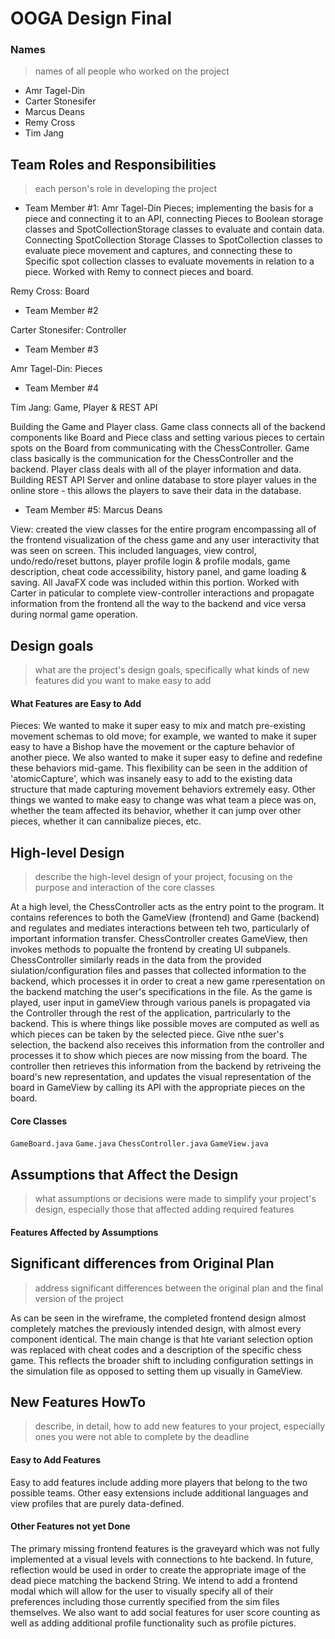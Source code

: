 # OOGA Design Final

### Names

> names of all people who worked on the project

* Amr Tagel-Din
* Carter Stonesifer
* Marcus Deans
* Remy Cross
* Tim Jang

## Team Roles and Responsibilities

> each person's role in developing the project

* Team Member #1: Amr Tagel-Din Pieces; implementing the basis for a piece and connecting it to an
  API, connecting Pieces to Boolean storage classes and SpotCollectionStorage classes to evaluate
  and contain data. Connecting SpotCollection Storage Classes to SpotCollection classes to evaluate
  piece movement and captures, and connecting these to Specific spot collection classes to evaluate
  movements in relation to a piece. Worked with Remy to connect pieces and board.

Remy Cross: Board

* Team Member #2

Carter Stonesifer: Controller

* Team Member #3

Amr Tagel-Din: Pieces

* Team Member #4

Tim Jang: Game, Player & REST API

Building the Game and Player class. Game class connects all of the backend components like Board and Piece class and setting
various pieces to certain spots on the Board from communicating with the ChessController. Game class basically is the 
communication for the ChessController and the backend. Player class deals with all of the player information and data.
Building REST API Server and online database to store player values in the online store - this allows the players to 
save their data in the database.

* Team Member #5: Marcus Deans

View: created the view classes for the entire program encompassing all of the frontend visualization
of the chess game and any user interactivity that was seen on screen. This included languages, view
control, undo/redo/reset buttons, player profile login & profile modals, game description, cheat
code accessibility, history panel, and game loading & saving. All JavaFX code was included within
this portion. Worked with Carter in paticular to complete view-controller interactions and propagate
information from the frontend all the way to the backend and vice versa during normal game
operation.

## Design goals

> what are the project's design goals, specifically what kinds of new features did you want to make easy to add

#### What Features are Easy to Add

Pieces: We wanted to make it super easy to mix and match pre-existing movement schemas to old move;
for example, we wanted to make it super easy to have a Bishop have the movement or the capture
behavior of another piece. We also wanted to make it super easy to define and redefine these
behaviors mid-game. This flexibility can be seen in the addition of 'atomicCapture', which was
insanely easy to add to the existing data structure that made capturing movement behaviors extremely
easy. Other things we wanted to make easy to change was what team a piece was on, whether the team
affected its behavior, whether it can jump over other pieces, whether it can cannibalize pieces,
etc.

## High-level Design

> describe the high-level design of your project, focusing on the purpose and interaction of the core classes

At a high level, the ChessController acts as the entry point to the program. It contains references
to both the GameView (frontend) and Game (backend) and regulates and mediates interactions between
teh two, particularly of important information transfer. ChessController creates GameView, then
invokes methods to popualte the frontend by creating UI subpanels. ChessController similarly reads
in the data from the provided siulation/configuration files and passes that collected information to
the backend, which processes it in order to creat a new game rperesentation on the backend matching
the user's specifications in the file. As the game is played, user input in gameView through various
panels is propagated via the Controller through the rest of the application, partricularly to the
backend. This is where things like possible moves are computed as well as which pieces can be taken
by the selected piece. Give nthe suer's selection, the backend also receives this information from
the controller and processes it to show which pieces are now missing from the board. The controller
then retrieves this information from the backend by retriveing the board's new representation, and
updates the visual representation of the board in GameView by calling its API with the appropriate
pieces on the board.

#### Core Classes

```GameBoard.java```
```Game.java```
```ChessController.java```
```GameView.java```

## Assumptions that Affect the Design

> what assumptions or decisions were made to simplify your project's design, especially those that affected adding required features

#### Features Affected by Assumptions

## Significant differences from Original Plan

> address significant differences between the original plan and the final version of the project

As can be seen in the wireframe, the completed frontend design almost completely matches the
previously intended design, with almost every component identical. The main change is that hte
variant selection option was replaced with cheat codes and a description of the specific chess game.
This reflects the broader shift to including configuration settings in the simulation file as
opposed to setting them up visually in GameView.

## New Features HowTo

> describe, in detail, how to add new features to your project, especially ones you were not able to complete by the deadline

#### Easy to Add Features

Easy to add features include adding more players that belong to the two possible teams. Other easy
extensions include additional languages and view profiles that are purely data-defined.

#### Other Features not yet Done

The primary missing frontend features is the graveyard which was not fully implemented at a visual
levels with connections to hte backend. In future, reflection would be used in order to create the
appropriate image of the dead piece matching the backend String. We intend to add a frontend modal
which will allow for the user to visually specify all of their preferences including those currently
specified from the sim files themselves. We also want to add social features for user score counting
as well as adding additional profile functionality such as profile pictures.

